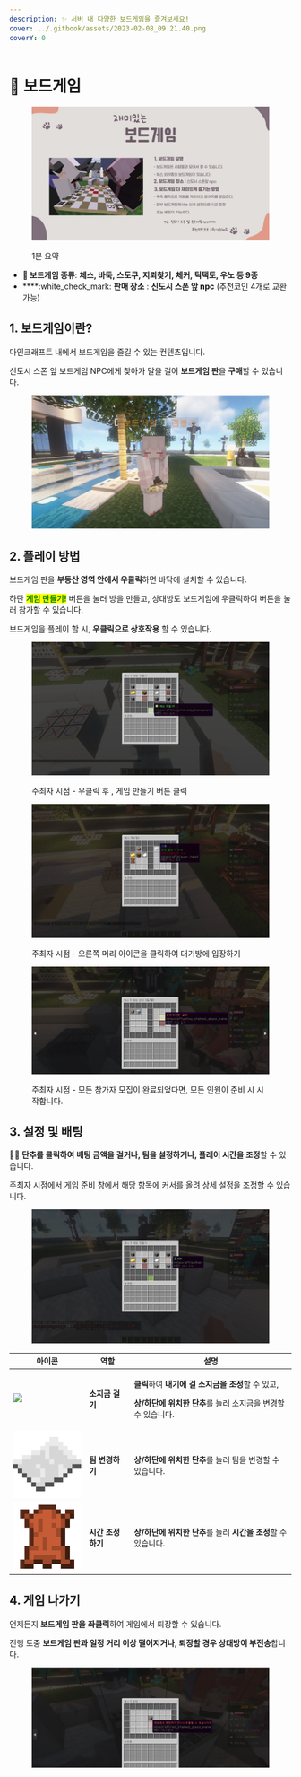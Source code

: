 ```yaml
---
description: ✨ 서버 내 다양한 보드게임을 즐겨보세요!
cover: ../.gitbook/assets/2023-02-08_09.21.40.png
coverY: 0
---
```


# 🎲 보드게임

<figure><img src="../.gitbook/assets/3.jpg" alt=""><figcaption><p>1분 요약</p></figcaption></figure>

* **🎲 보드게임 종류**: **체스, 바둑, 스도쿠, 지뢰찾기, 체커, 틱택토, 우노 등 9종**
* ****:white\_check\_mark: **판매 장소** : **신도시 스폰 앞 npc** (추천코인 4개로 교환 가능)

## 1. 보드게임이란?

마인크래프트 내에서 보드게임을 즐길 수 있는 컨텐츠입니다.

신도시 스폰 앞 보드게임 NPC에게 찾아가 말을 걸어 **보드게임 판**을 **구매**할 수 있습니다.

<figure><img src="../.gitbook/assets/2023-02-08_20.08.01.png" alt=""><figcaption></figcaption></figure>

## 2. 플레이 방법

보드게임 판을 **부동산 영역 안에서 우클릭**하면 바닥에 설치할 수 있습니다.

하단 <mark style="color:green;">**게임 만들기!**</mark> 버튼을 눌러 방을 만들고, 상대방도 보드게임에 우클릭하여 버튼을 눌러 참가할 수 있습니다.&#x20;

보드게임을 플레이 할 시, **우클릭으로 상호작용** 할 수 있습니다.&#x20;

<figure><img src="../.gitbook/assets/2023-02-08_20.09.41.png" alt=""><figcaption><p>주최자 시점 - 우클릭 후 , 게임 만들기 버튼 클릭</p></figcaption></figure>

<figure><img src="../.gitbook/assets/2023-02-08_20.15.12.png" alt=""><figcaption><p>주최자 시점 - 오른쪽 머리 아이콘을 클릭하여 대기방에 입장하기</p></figcaption></figure>

<figure><img src="../.gitbook/assets/image (66).png" alt=""><figcaption><p>주최자 시점 - 모든 참가자 모집이 완료되었다면, 모든 인원이 준비 시 시작합니다.</p></figcaption></figure>

## 3. 설정 및 배팅

&#x20;🔼🔽 **단추를 클릭하여** **배팅 금액을 걸거나, 팀을 설정하거나, 플레이 시간을 조정**할 수 있습니다.

주최자 시점에서 게임 준비 창에서 해당 항목에 커서를 올려 상세 설정을 조정할 수 있습니다.

<figure><img src="../.gitbook/assets/2023-02-08_20.27.38.png" alt=""><figcaption></figcaption></figure>

| 아이콘                                        | 역할          | 설명                                                                                                                                           |
| ------------------------------------------ | ----------- | -------------------------------------------------------------------------------------------------------------------------------------------- |
| ![](../.gitbook/assets/Gold\_Ingot.webp)   | **소지금 걸기**  | <p><strong>클릭</strong>하여 <strong>내기에 걸</strong> <strong>소지금을 조정</strong>할 수 있고,</p><p><strong>상/하단에 위치한 단추</strong>를 눌러 소지금을 변경할 수 있습니다.</p> |
| ![](../.gitbook/assets/Paper.webp)         | **팀 변경하기**  | **상/하단에 위치한 단추**를 눌러 팀을 변경할 수 있습니다.                                                                                                          |
| ![](<../.gitbook/assets/Leather (2).webp>) | **시간 조정하기** | **상/하단에 위치한 단추**를 눌러 **시간을 조정**할 수 있습니다.                                                                                                     |

## 4. 게임 나가기

언제든지 **보드게임 판을** **좌클릭**하여 게임에서 퇴장할 수 있습니다.

진행 도중 **보드게임 판과 일정 거리 이상 떨어지거나, 퇴장할 경우 상대방이 부전승**합니다.

<figure><img src="../.gitbook/assets/image (158).png" alt=""><figcaption></figcaption></figure>
